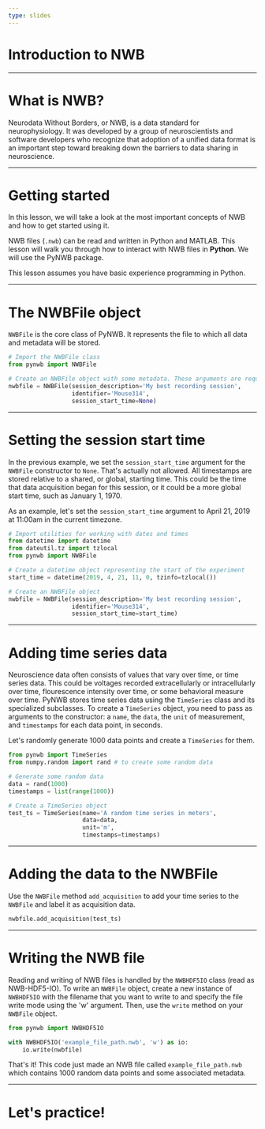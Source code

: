 ```yaml
---
type: slides
---
```


# Introduction to NWB

---

# What is NWB?

Neurodata Without Borders, or NWB, is a data standard for neurophysiology. It was developed by a group of neuroscientists and software developers who recognize that adoption of a unified data format is an important step toward breaking down the barriers to data sharing in neuroscience.

---

# Getting started

In this lesson, we will take a look at the most important concepts of NWB and how to get started using it.

NWB files (`.nwb`) can be read and written in Python and MATLAB. This lesson will walk you through how to interact with NWB files in **Python**. We will use the PyNWB package.

This lesson assumes you have basic experience programming in Python.

---

# The NWBFile object

`NWBFile` is the core class of PyNWB. It represents the file to which all data and metadata will be stored.

```python
# Import the NWBFile class
from pynwb import NWBFile

# Create an NWBFile object with some metadata. These arguments are required
nwbfile = NWBFile(session_description='My best recording session',
                  identifier='Mouse314',
                  session_start_time=None)
```

---

# Setting the session start time

In the previous example, we set the `session_start_time` argument for the `NWBFile` constructor to `None`. That's actually not allowed. All timestamps are stored relative to a shared, or global, starting time. This could be the time that data acquisition began for this session, or it could be a more global start time, such as January 1, 1970.

As an example, let's set the `session_start_time` argument to April 21, 2019 at 11:00am in the current timezone.

```python
# Import utilities for working with dates and times
from datetime import datetime
from dateutil.tz import tzlocal
from pynwb import NWBFile

# Create a datetime object representing the start of the experiment
start_time = datetime(2019, 4, 21, 11, 0, tzinfo=tzlocal())

# Create an NWBFile object
nwbfile = NWBFile(session_description='My best recording session',
                  identifier='Mouse314',
                  session_start_time=start_time)
```

---

# Adding time series data

Neuroscience data often consists of values that vary over time, or time series data. This could be voltages recorded extracellularly or intracellularly over time, flourescence intensity over time, or some behavioral measure over time.
PyNWB stores time series data using the `TimeSeries` class and its specialized subclasses. To create a `TimeSeries` object, you need to pass as arguments to the constructor: a `name`, the `data`, the `unit` of measurement, and `timestamps` for each data point, in seconds.

Let's randomly generate 1000 data points and create a `TimeSeries` for them.

```python
from pynwb import TimeSeries
from numpy.random import rand # to create some random data

# Generate some random data
data = rand(1000)
timestamps = list(range(1000))

# Create a TimeSeries object
test_ts = TimeSeries(name='A random time series in meters',
                     data=data,
                     unit='m',
                     timestamps=timestamps)
```
---

# Adding the data to the NWBFile

Use the `NWBFile` method `add_acquisition` to add your time series to the `NWBFile` and label it as acquisition data.

```python
nwbfile.add_acquisition(test_ts)
```

---

# Writing the NWB file

Reading and writing of NWB files is handled by the `NWBHDF5IO` class (read as NWB-HDF5-IO). To write an `NWBFile` object, create a new instance of `NWBHDF5IO` with the filename that you want to write to and specify the file write mode using the 'w' argument. Then, use the `write` method on your `NWBFile` object.

```python
from pynwb import NWBHDF5IO

with NWBHDF5IO('example_file_path.nwb', 'w') as io:
    io.write(nwbfile)
```

That's it! This code just made an NWB file called `example_file_path.nwb` which contains 1000 random data points and some associated metadata.

---

# Let's practice!
